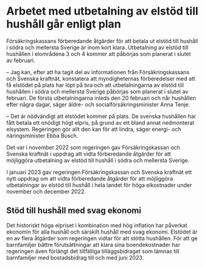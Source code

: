 # Arbetet med utbetalning av elstöd till hushåll går enligt plan

Försäkringskassans förberedande åtgärder för att betala ut elstöd till hushåll i södra och mellersta Sverige är inom kort klara. Utbetalning av elstöd till hushållen i elområdena 3 och 4 kommer att påbörjas som planerat i slutet av februari.

– Jag kan, efter att ha tagit del av informationen från Försäkringskassans och Svenska kraftnät, konstatera att myndigheternas förberedelser med att få elstödet på plats har löpt på bra och att utbetalningarna av elstöd till hushållen i södra och mellersta Sverige påbörjas som planerat i slutet av februari. De första utbetalningarna inleds den 20 februari och når hushållen efter några dagar, säger äldre- och socialförsäkringsminister Anna Tenje.

– Det är nödvändigt att elstödet kommer på plats. De svenska hushållen har fått betala ett onödigt högt elpris, på grund av ett bland annat nedmonterat elsystem. Regeringen gör allt den kan för att lindra, säger energi- och näringsminister Ebba Busch.

Det var i november 2022 som regeringen gav Försäkringskassan och Svenska kraftnät i uppdrag att vidta förberedande åtgärder för att möjliggöra utbetalning av elstöd till hushåll i södra och mellersta Sverige.

I januari 2023 gav regeringen Försäkringskassan och Svenska kraftnät ett nytt uppdrag om att vidta förberedande åtgärder för att möjliggöra utbetalningar av elstöd till hushåll i hela landet för höga elkostnader under november och december 2022.

## Stöd till hushåll med svag ekonomi

Det historiskt höga elpriset i kombination med hög inflation har påverkat ekonomin för alla hushåll och särskilt hushåll med svag ekonomi. Elstödet är en av flera åtgärder som regeringen vidtar för att stötta hushållen. För att ge barnfamiljer bättre förutsättningar att klara sina boendekostnader har regeringen även förlängt det tillfälliga tilläggsbidraget som lämnas till barnfamiljer med bostadsbidrag till och med juni 2023.
